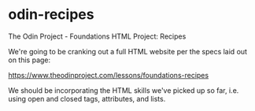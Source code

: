 # odin-recipes
The Odin Project - Foundations HTML Project: Recipes

We're going to be cranking out a full HTML website per the specs laid out on this page:

https://www.theodinproject.com/lessons/foundations-recipes

We should be incorporating the HTML skills we've picked up so far, i.e. using open and closed tags, attributes, and lists.